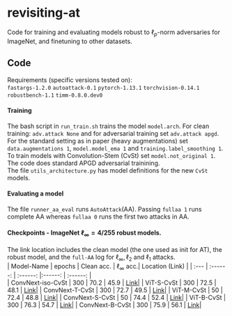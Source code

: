 # revisiting-at
Code for training and evaluating models robust to $\ell_p$-norm adversaries for ImageNet, and finetuning to other datasets.

## Code
Requirements (specific versions tested on): </br>
`fastargs-1.2.0` `autoattack-0.1` `pytorch-1.13.1` `torchvision-0.14.1` `robustbench-1.1` `timm-0.8.0.dev0`

#### Training
The bash script in `run_train.sh` trains the model `model.arch`. For clean training: `adv.attack None` and for adversarial training set `adv.attack apgd`.</br>
For the standard setting as in paper (heavy augmentations) set `data.augmentations 1`, `model.model_ema 1` and `training.label_smoothing 1`.</br>
To train models with Convolution-Stem (CvSt) set `model.not_original 1`. </br>
The code does standard APGD adversarial trainining. </br>The file `utils_architecture.py` has model definitions for the new `CvSt` models.

#### Evaluating a model
The file `runner_aa_eval` runs `AutoAttack`(AA). Passing `fullaa 1` runs complete AA whereas `fullaa 0` runs the first two attacks in AA.</br>


#### Checkpoints - ImageNet $\ell_{\infty} = 4/255$ robust models.
The link location includes the clean model (the one used as init for AT), the robust model, and the `full-AA` log for $\ell_{\infty}, \ell_2$ and $\ell_1$ attacks.</br>
| Model-Name           | epochs | Clean acc. | $\ell_{\infty}$ acc.|  Location (Link) |
| :---                 | :------: | :------:   |:------: | :------:    |   
| ConvNext-iso-CvSt    | 300 | 70.2  | 45.9 |   [Link](https://nc.mlcloud.uni-tuebingen.de/index.php/s/HpNbkLTNTBiaeo8)|
| ViT-S-CvSt           | 300 | 72.5  | 48.1 |   [Link](https://nc.mlcloud.uni-tuebingen.de/index.php/s/agtDw3D7QXbDCmw)|
| ConvNext-T-CvSt      | 300 | 72.7  | 49.5 |   [Link](https://nc.mlcloud.uni-tuebingen.de/index.php/s/BFLoMrMdn8iBk7Y)|
| ViT-M-CvSt           | 50 | 72.4  | 48.8 |   [Link](https://nc.mlcloud.uni-tuebingen.de/index.php/s/q2mkEYtq5Zjpa4e)|
| ConvNext-S-CvSt      | 50 | 74.4  | 52.4 |   [Link](https://nc.mlcloud.uni-tuebingen.de/index.php/s/m3bAwNg4CJY4jrp)|
| ViT-B-CvSt           | 300 | 76.3  | 54.7 |   [Link](https://nc.mlcloud.uni-tuebingen.de/index.php/s/SbN5AJAicdZJXyr)|
| ConvNext-B-CvSt      | 300 | 75.9  | 56.1 |   [Link](https://nc.mlcloud.uni-tuebingen.de/index.php/s/RQBEXagC7R7XweX)|

